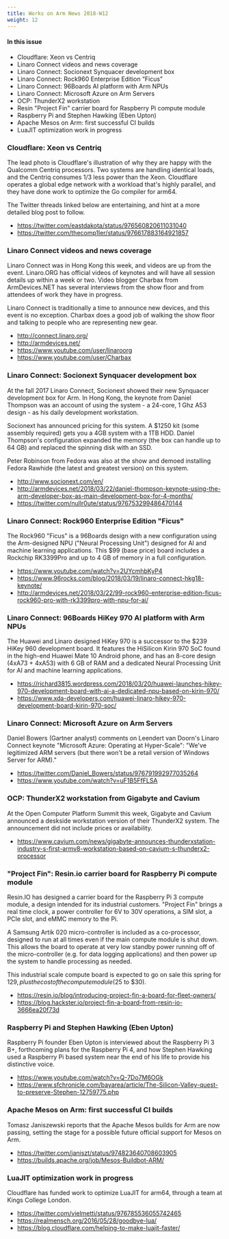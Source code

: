 ```yaml
---
title: Works on Arm News 2018-W12
weight: 12
---
```


#### In this issue

* Cloudflare: Xeon vs Centriq 
* Linaro Connect videos and news coverage
* Linaro Connect: Socionext Synquacer development box
* Linaro Connect: Rock960 Enterprise Edition “Ficus”
* Linaro Connect: 96Boards AI platform with Arm NPUs
* Linaro Connect: Microsoft Azure on Arm Servers
* OCP: ThunderX2 workstation
* Resin "Project Fin" carrier board for Raspberry Pi compute module
* Raspberry Pi and Stephen Hawking (Eben Upton)
* Apache Mesos on Arm: first successful CI builds
* LuaJIT optimization work in progress

### Cloudflare: Xeon vs Centriq

The lead photo is Cloudflare's illustration of why they
are happy with the Qualcomm Centriq processors. Two systems
are handling identical loads, and the Centriq consumes 1/3 less
power than the Xeon. Cloudflare operates a global edge
network with a workload that's highly parallel, and
they have done work to optimize the Go compiler for arm64.

The Twitter threads linked below are entertaining,
and hint at a more detailed blog post to follow.

* https://twitter.com/eastdakota/status/976560820611031040
* https://twitter.com/thecomp1ler/status/976617883164921857

### Linaro Connect videos and news coverage

Linaro Connect was in Hong Kong this week, and videos are
up from the event. Linaro.ORG has official videos of
keynotes and will have all session details up within a week
or two. Video blogger Charbax from ArmDevices.NET has
several interviews from the show floor and from attendees
of work they have in progress.

Linaro Connect is traditionally a time to announce new
devices, and this event is no exception. Charbax does
a good job of walking the show floor and talking to 
people who are representing new gear.

* http://connect.linaro.org/
* http://armdevices.net/
* https://www.youtube.com/user/linaroorg
* https://www.youtube.com/user/Charbax

### Linaro Connect: Socionext Synquacer development box

At the fall 2017 Linaro Connect, Socionext showed their
new Synquacer development box for Arm. In Hong Kong, the
keynote from Daniel Thompson was an account of using
the system - a 24-core, 1 Ghz A53 design - as his daily
development workstation.

Socionext has announced pricing for this system. A $1250
kit (some assembly required) gets you a 4GB system with a
1TB HDD. Daniel Thompson's configuration expanded the 
memory (the box can handle up to 64 GB) and replaced
the spinning disk with an SSD.

Peter Robinson from Fedora was also at the show and
demoed installing Fedora Rawhide (the latest and greatest
version) on this system.

* http://www.socionext.com/en/
* http://armdevices.net/2018/03/22/daniel-thompson-keynote-using-the-arm-developer-box-as-main-development-box-for-4-months/
* https://twitter.com/nullr0ute/status/976753299486470144

### Linaro Connect: Rock960 Enterprise Edition "Ficus"

The Rock960 "Ficus" is a 96Boards design with a new
configuration using the Arm-designed NPU ("Neural Processing 
Unit") designed for AI and machine learning applications.
This $99 (base price) board includes a Rockchip RK3399Pro and up to
4 GB of memory in a full configuration.

* https://www.youtube.com/watch?v=2UYcmhbKyP4
* https://www.96rocks.com/blog/2018/03/19/linaro-connect-hkg18-keynote/
* http://armdevices.net/2018/03/22/99-rock960-enterprise-edition-ficus-rock960-pro-with-rk3399pro-with-npu-for-ai/

### Linaro Connect: 96Boards HiKey 970 AI platform with Arm NPUs

The Huawei and Linaro designed HiKey 970 is a successor to the
$239 HiKey 960 development board. It features the HiSilicon Kirin 970
SoC found in the high-end Huawei Mate 10 Android phone, and has
an 8-core design (4xA73 + 4xA53) with 6 GB of RAM and a dedicated
Neural Processing Unit for AI and machine learning applications.

* https://richard3815.wordpress.com/2018/03/20/huawei-launches-hikey-970-development-board-with-ai-a-dedicated-npu-based-on-kirin-970/
* https://www.xda-developers.com/huawei-linaro-hikey-970-development-board-kirin-970-soc/

### Linaro Connect: Microsoft Azure on Arm Servers

Daniel Bowers (Gartner analyst) comments on Leendert van Doorn's 
Linaro Connect keynote "Microsoft Azure: Operating at Hyper-Scale": 
"We've legitimized ARM servers (but there won't be a retail version of Windows Server for ARM)."

* https://twitter.com/Daniel_Bowers/status/976791992977035264
* https://www.youtube.com/watch?v=uF1B5FfFLSA

### OCP: ThunderX2 workstation from Gigabyte and Cavium

At the Open Computer Platform Summit this week, Gigabyte
and Cavium announced a deskside workstation version of their
ThunderX2 system. The announcement did not include prices
or availability.

* https://www.cavium.com/news/gigabyte-announces-thunderxstation-industry-s-first-armv8-workstation-based-on-cavium-s-thunderx2-processor

### "Project Fin": Resin.io carrier board for Raspberry Pi compute module

Resin.IO has designed a carrier board for the Raspberry Pi 3 compute
module, a design intended for its industrial customers. "Project Fin"
brings a real time clock, a power controller for 6V to 30V operations, 
a SIM slot, a PCIe slot, and eMMC memory to the Pi. 

A Samsung Artik 020 micro-controller is included as a co-processor, 
designed to run at all times even if the main compute module is
shut down. This allows the board to operate at very low standby
power running off of the micro-controller (e.g. for data logging
applications) and then power up the system to handle processing as needed.

This industrial scale compute board is expected to go on sale this
spring for $129, plus the cost of the compute module ($25 to $30).

* https://resin.io/blog/introducing-project-fin-a-board-for-fleet-owners/
* https://blog.hackster.io/project-fin-a-board-from-resin-io-3666ea20f73d

### Raspberry Pi and Stephen Hawking (Eben Upton)

Raspberry Pi founder Eben Upton is interviewed about the Raspberry Pi 3 B+,
forthcoming plans for the Raspberry Pi 4, and how Stephen Hawking used
a Raspberry Pi based system near the end of his life to provide his
distinctive voice.

* https://www.youtube.com/watch?v=Q-7Do7M6OGk
* https://www.sfchronicle.com/bayarea/article/The-Silicon-Valley-quest-to-preserve-Stephen-12759775.php

### Apache Mesos on Arm: first successful CI builds

Tomasz Janiszewski reports that the Apache Mesos builds for Arm 
are now passing, setting the stage for a possible future
official support for Mesos on Arm.

* https://twitter.com/janiszt/status/974823640708603905
* https://builds.apache.org/job/Mesos-Buildbot-ARM/

### LuaJIT optimization work in progress

Cloudflare has funded work to optimize LuaJIT for arm64,
through a team at Kings College London.

* https://twitter.com/vielmetti/status/976785536055742465
* https://realmensch.org/2016/05/28/goodbye-lua/
* https://blog.cloudflare.com/helping-to-make-luajit-faster/
